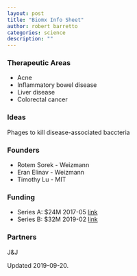 ```yaml
---
layout: post
title: "Biomx Info Sheet"
author: robert barretto
categories: science
description: ""
---
```

### Therapeutic Areas
* Acne
* Inflammatory bowel disease
* Liver disease
* Colorectal cancer

### Ideas
Phages to kill disease-associated baccteria

### Founders
* Rotem Sorek - Weizmann
* Eran Elinav - Weizmann
* Timothy Lu - MIT

### Funding 
* Series A: $24M 2017-05 [link](https://www.prnewswire.com/news-releases/biomx-raises-24-million-in-series-a-funding-to-develop-microbiome-therapeutics-622272283.html)
* Series B: $32M 2019-02 [link](https://www.fiercebiotech.com/biotech/biomx-nets-32m-to-engineer-bacteria-killing-viruses-for-ibd-and-acne)

### Partners
J&J

Updated 2019-09-20.